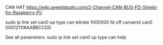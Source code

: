 CAN HAT
https://wiki.seeedstudio.com/2-Channel-CAN-BUS-FD-Shield-for-Raspberry-Pi/
 
sudo ip link set can0 up type can bitrate 1000000 fd off
cansend can0 00012111#AABBCCDD

See all parameters:
sudo ip link set can0 up type can help
